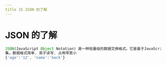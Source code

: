 ```yaml
---
title JS JSON 的了解
---
```


# JSON 的了解

```js
JSON(JavaScript Object Notation) 是⼀种轻量级的数据交换格式。它是基于JavaScript的⼀个⼦
集。数据格式简单, 易于读写, 占⽤带宽⼩
{'age':'12', 'name':'back'}
```
